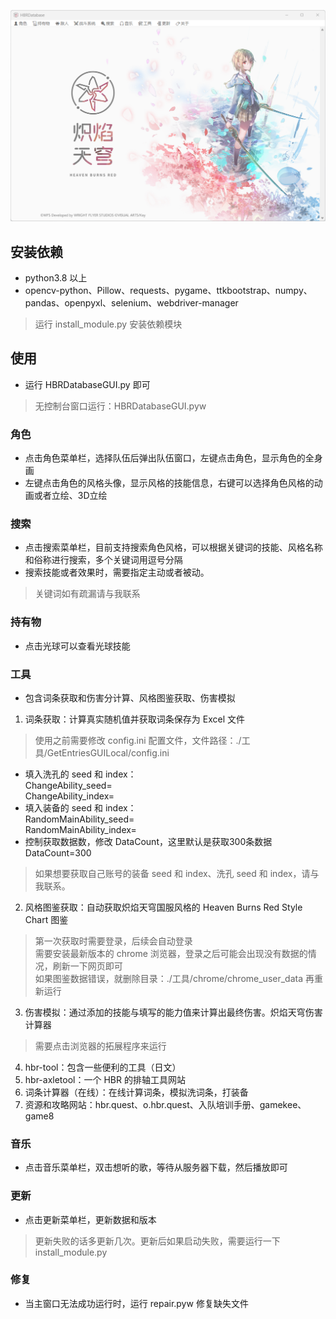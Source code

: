 
![Image text](https://github.com/CCELEND/HBRDatabase/blob/main/show/show.png)

## 安装依赖

* python3.8 以上  
* opencv-python、Pillow、requests、pygame、ttkbootstrap、numpy、pandas、openpyxl、selenium、webdriver-manager
>运行 install_module.py 安装依赖模块

## 使用

* 运行 HBRDatabaseGUI.py 即可
>无控制台窗口运行：HBRDatabaseGUI.pyw

### 角色

* 点击角色菜单栏，选择队伍后弹出队伍窗口，左键点击角色，显示角色的全身画
* 左键点击角色的风格头像，显示风格的技能信息，右键可以选择角色风格的动画或者立绘、3D立绘

### 搜索

* 点击搜索菜单栏，目前支持搜索角色风格，可以根据关键词的技能、风格名称和俗称进行搜索，多个关键词用逗号分隔  
* 搜索技能或者效果时，需要指定主动或者被动。
>关键词如有疏漏请与我联系

### 持有物

* 点击光球可以查看光球技能

### 工具

* 包含词条获取和伤害分计算、风格图鉴获取、伤害模拟   
1. 词条获取：计算真实随机值并获取词条保存为 Excel 文件  
>使用之前需要修改 config.ini 配置文件，文件路径：./工具/GetEntriesGUILocal/config.ini   
* 填入洗孔的 seed 和 index：  
	ChangeAbility_seed=  
	ChangeAbility_index=  
* 填入装备的 seed 和 index：  
	RandomMainAbility_seed=  
	RandomMainAbility_index=  
* 控制获取数据数，修改 DataCount，这里默认是获取300条数据  
	DataCount=300  
>如果想要获取自己账号的装备 seed 和 index、洗孔 seed 和 index，请与我联系。
2. 风格图鉴获取：自动获取炽焰天穹国服风格的 Heaven Burns Red Style Chart 图鉴
>第一次获取时需要登录，后续会自动登录    
>需要安装最新版本的 chrome 浏览器，登录之后可能会出现没有数据的情况，刷新一下网页即可  
>如果图鉴数据错误，就删除目录：./工具/chrome/chrome_user_data 再重新运行    
3. 伤害模拟：通过添加的技能与填写的能力值来计算出最终伤害。炽焰天穹伤害计算器  
>需要点击浏览器的拓展程序来运行  
4. hbr-tool：包含一些便利的工具（日文）  
5. hbr-axletool：一个 HBR 的排轴工具网站  
6. 词条计算器（在线）：在线计算词条，模拟洗词条，打装备  
7. 资源和攻略网站：hbr.quest、o.hbr.quest、入队培训手册、gamekee、game8

### 音乐

* 点击音乐菜单栏，双击想听的歌，等待从服务器下载，然后播放即可

### 更新

* 点击更新菜单栏，更新数据和版本
>更新失败的话多更新几次。更新后如果启动失败，需要运行一下 install_module.py

### 修复

* 当主窗口无法成功运行时，运行 repair.pyw 修复缺失文件


